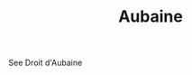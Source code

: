 ---
title: Aubaine
letter: A
permalink: "/definitions/bld-aubaine.html"
body: See Droit d'Aubaine
published_at: '2018-07-07'
source: Black's Law Dictionary 2nd Ed (1910)
layout: post
---